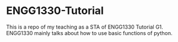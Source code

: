 # ENGG1330-Tutorial
This is a repo of my teaching as a STA of ENGG1330 Tutorial G1.  
ENGG1330 mainly talks about how to use basic functions of python.  


